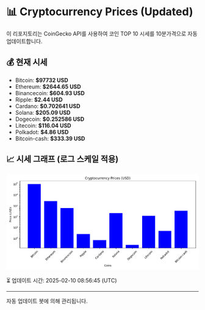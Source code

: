 
# 📊 Cryptocurrency Prices (Updated)

이 리포지토리는 CoinGecko API를 사용하여 코인 TOP 10 시세를 10분가격으로 자동 업데이트합니다.

## 💰 현재 시세
- Bitcoin: **$97732 USD**
- Ethereum: **$2644.65 USD**
- Binancecoin: **$604.93 USD**
- Ripple: **$2.44 USD**
- Cardano: **$0.702641 USD**
- Solana: **$205.09 USD**
- Dogecoin: **$0.252586 USD**
- Litecoin: **$116.04 USD**
- Polkadot: **$4.86 USD**
- Bitcoin-cash: **$333.39 USD**

## 📈 시세 그래프 (로그 스케일 적용)
![Crypto Prices](crypto_prices.png)

⏳ 업데이트 시간: 2025-02-10 08:56:45 (UTC)

---
자동 업데이트 봇에 의해 관리됩니다.
